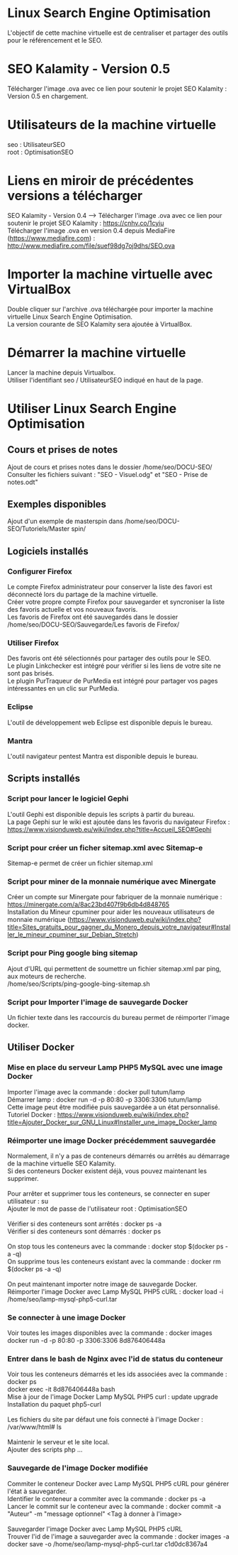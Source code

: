 # Linux Search Engine Optimisation
L'objectif de cette machine virtuelle est de centraliser et partager des outils pour le référencement et le SEO.

# SEO Kalamity - Version 0.5
Télécharger l'image .ova avec ce lien pour soutenir le projet SEO Kalamity : Version 0.5 en chargement.

# Utilisateurs de la machine virtuelle
seo : UtilisateurSEO<br/>
root : OptimisationSEO

# Liens en miroir de précédentes versions a télécharger
SEO Kalamity - Version 0.4 --> Télécharger l'image .ova avec ce lien pour soutenir le projet SEO Kalamity : https://cnhv.co/1cyiu<br/>
Télécharger l'image .ova en version 0.4 depuis MediaFire (https://www.mediafire.com) : http://www.mediafire.com/file/suef98dg7oj9dhs/SEO.ova

# Importer la machine virtuelle avec VirtualBox
Double cliquer sur l'archive .ova téléchargée pour importer la machine virtuelle Linux Search Engine Optimisation.<br/>
La version courante de SEO Kalamity sera ajoutée à VirtualBox.

# Démarrer la machine virtuelle
Lancer la machine depuis Virtualbox.<br/>
Utiliser l'identifiant seo / UtilisateurSEO indiqué en haut de la page.

# Utiliser Linux Search Engine Optimisation
## Cours et prises de notes
Ajout de cours et prises notes dans le dossier /home/seo/DOCU-SEO/<br/>
Consulter les fichiers suivant : "SEO - Visuel.odg" et "SEO - Prise de notes.odt"

## Exemples disponibles
Ajout d'un exemple de masterspin dans /home/seo/DOCU-SEO/Tutoriels/Master spin/

## Logiciels installés
### Configurer Firefox
Le compte Firefox administrateur pour conserver la liste des favori est déconnecté lors du partage de la machine virtuelle.<br/>
Créer votre propre compte Firefox pour sauvegarder et syncroniser la liste des favoris actuelle et vos nouveaux favoris.<br/>
Les favoris de Firefox ont été sauvegardés dans le dossier /home/seo/DOCU-SEO/Sauvegarde/Les favoris de Firefox/

### Utiliser Firefox
Des favoris ont été sélectionnés pour partager des outils pour le SEO.<br/>
Le plugin Linkchecker est intégré pour vérifier si les liens de votre site ne sont pas brisés.<br/>
Le plugin PurTraqueur de PurMedia est intégré pour partager vos pages intéressantes en un clic sur PurMedia.

### Eclipse
L'outil de développement web Eclipse est disponible depuis le bureau.

### Mantra
L'outil navigateur pentest Mantra est disponible depuis le bureau.

## Scripts installés
### Script pour lancer le logiciel Gephi
L'outil Gephi est disponible depuis les scripts à partir du bureau.<br/>
La page Gephi sur le wiki est ajoutée dans les favoris du navigateur Firefox : https://www.visionduweb.eu/wiki/index.php?title=Accueil_SEO#Gephi

### Script pour créer un ficher sitemap.xml avec Sitemap-e
Sitemap-e permet de créer un fichier sitemap.xml

### Script pour miner de la monnaie numérique avec Minergate
Créer un compte sur Minergate pour fabriquer de la monnaie numérique : https://minergate.com/a/8ac23bd407f9b6db4d848765<br/>
Installation du Mineur cpuminer pour aider les nouveaux utilisateurs de monnaie numérique (https://www.visionduweb.eu/wiki/index.php?title=Sites_gratuits_pour_gagner_du_Monero_depuis_votre_navigateur#Installer_le_mineur_cpuminer_sur_Debian_Stretch)
### Script pour Ping google bing sitemap
Ajout d'URL qui permettent de soumettre un fichier sitemap.xml par ping, aux moteurs de recherche.<br/>
/home/seo/Scripts/ping-google-bing-sitemap.sh

### Script pour Importer l'image de sauvegarde Docker
Un fichier texte dans les raccourcis du bureau permet de réimporter l'image docker.

## Utiliser Docker
### Mise en place du serveur Lamp PHP5 MySQL avec une image Docker<br/>
Importer l'image avec la commande : docker pull tutum/lamp<br/>
Démarrer lamp : docker run -d -p 80:80 -p 3306:3306 tutum/lamp<br/>
Cette image peut être modifiée puis sauvegardée a un état personnalisé.
Tutoriel Docker : https://www.visionduweb.eu/wiki/index.php?title=Ajouter_Docker_sur_GNU_Linux#Installer_une_image_Docker_lamp

### Réimporter une image Docker précédemment sauvegardée
Normalement, il n'y a pas de conteneurs démarrés ou arrêtés au démarrage de la machine virtuelle SEO Kalamity.<br/>
Si des conteneurs Docker existent déjà, vous pouvez maintenant les supprimer.
<br/><br/>
Pour arrêter et supprimer tous les conteneurs, se connecter en super utilisateur : su<br/>
Ajouter le mot de passe de l'utilisateur root : OptimisationSEO
<br/><br/>
Vérifier si des conteneurs sont arrêtés : docker ps -a<br/>
Vérifier si des conteneurs sont démarrés : docker ps
<br/><br/>
On stop tous les conteneurs avec la commande : docker stop $(docker ps -a -q)<br/>
On supprime tous les conteneurs existant avec la commande : docker rm $(docker ps -a -q)
<br/><br/>
On peut maintenant importer notre image de sauvegarde Docker.<br/>
Réimporter l'image Docker avec Lamp MySQL PHP5 cURL : docker load -i /home/seo/lamp-mysql-php5-curl.tar

### Se connecter à une image Docker
Voir toutes les images disponibles avec la commande : docker images<br/>
docker run -d -p 80:80 -p 3306:3306 8d876406448a

### Entrer dans le bash de Nginx avec l'id de status du conteneur
Voir tous les conteneurs démarrés et les ids associées avec la commande : docker ps<br/>
docker exec -it 8d876406448a bash<br/>
Mise à jour de l'image Docker Lamp MySQL PHP5 curl : update upgrade<br/>
Installation du paquet php5-curl
<br/><br/>
Les fichiers du site par défaut une fois connecté à l'image Docker : /var/www/html# ls<br/><br/>Maintenir le serveur et le site local.<br/>Ajouter des scripts php ...

### Sauvegarde de l'image Docker modifiée
Commiter le conteneur Docker avec Lamp MySQL PHP5 cURL pour générer l'état à sauvegarder.<br/>
Identifier le conteneur a commiter avec la commande : docker ps -a<br/>
Lancer le commit sur le conteneur avec la commande : docker commit -a "Auteur" -m "message optionnel" <ID du conteneur ou nom> <Tag à donner à l'image>
<br/><br/>
Sauvegarder l'image Docker avec Lamp MySQL PHP5 cURL<br/>
Trouver l'id de l'image a sauvegarder avec la commande : docker images -a<br/>
docker save -o /home/seo/lamp-mysql-php5-curl.tar c1d0dc8367a4
